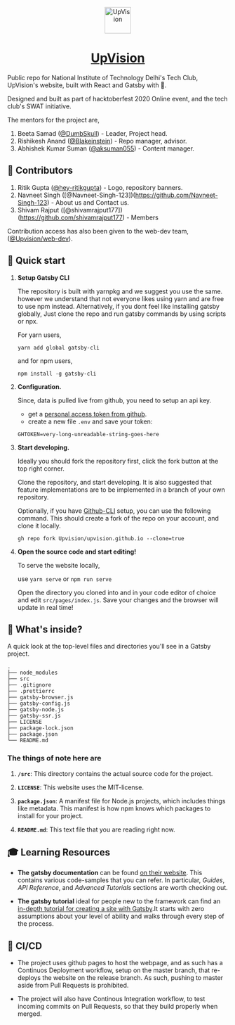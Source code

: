 <a href="https://upvision.github.io">
  <p align="center">
      <img alt="UpVision" src="https://www.gatsbyjs.com/Gatsby-Monogram.svg" width="60" />
  </p>
  <h1 align="center">
    UpVision
  </h1>
</a>

Public repo for National Institute of Technology Delhi's Tech Club, UpVision's website, built with React and Gatsby with 💜.

Designed and built as part of hacktoberfest 2020 Online event, and the tech club's SWAT initiative.

The mentors for the project are,
1. Beeta Samad ([@DumbSkull](https://github.com/DumbSkull)) - Leader, Project head.
2. Rishikesh Anand ([@Blakeinstein](https://github.com/Blakeinstein)) - Repo manager, advisor.
3. Abhishek Kumar Suman ([@aksuman055](https://github.com/aksuman055)) - Content manager.

## 💎 Contributors

1. Ritik Gupta ([@hey-ritikgupta](https://github.com/hey-ritikgupta)) - Logo, repository banners.
2. Navneet Singh ([@Navneet-Singh-123])(https://github.com/Navneet-Singh-123) - About us and Contact us.
3. Shivam Rajput ([@shivamrajput177])(https://github.com/shivamrajput177) - Members


Contribution access has also been given to the web-dev team, ([@Upvision/web-dev](https://github.com/orgs/Upvision/teams/web-dev)).

## 🚀 Quick start

1.  **Setup Gatsby CLI**

    The repository is built with yarnpkg and we suggest you use the same. however we understand that not everyone likes using yarn and are free to use npm instead. Alternatively, if you dont feel like installing gatsby globally, Just clone the repo and run gatsby commands by using scripts or npx.
    
    For yarn users,
    ```shell
    yarn add global gatsby-cli
    ```
    and for npm users,
    ```shell
    npm install -g gatsby-cli
    ```

2.  **Configuration.**

    Since, data is pulled live from github, you need to setup an api key.
    - get a [personal access token from github](https://help.github.com/en/github/authenticating-to-github/creating-a-personal-access-token-for-the-command-line).
    - create a new file `.env` and save your token:

    ```
    GHTOKEN=very-long-unreadable-string-goes-here
    ```


3.  **Start developing.**

    Ideally you should fork the repository first, click the fork button at the top right corner.
    
    Clone the repository, and start developing. It is also suggested that feature implementations are to be implemented in a branch of your own repository.

    Optionally, if you have [Github-CLI](https://github.com/cli/cli) setup, you can use the following command. This should create a fork of the repo on your account, and clone it locally.

    ```shell
    gh repo fork Upvision/upvision.github.io --clone=true
    ```

4.  **Open the source code and start editing!**

    To serve the website locally,

    use `yarn serve` or `npm run serve`

    Open the directory you cloned into and in your code editor of choice and edit `src/pages/index.js`. Save your changes and the browser will update in real time!


## 🧐 What's inside?

A quick look at the top-level files and directories you'll see in a Gatsby project.

    .
    ├── node_modules
    ├── src
    ├── .gitignore
    ├── .prettierrc
    ├── gatsby-browser.js
    ├── gatsby-config.js
    ├── gatsby-node.js
    ├── gatsby-ssr.js
    ├── LICENSE
    ├── package-lock.json
    ├── package.json
    └── README.md

<h3> The things of note here are </h3>

1.  **`/src`**: This directory contains the actual source code for the project.

2.  **`LICENSE`**: This website uses the MIT-license.

3.  **`package.json`**: A manifest file for Node.js projects, which includes things like metadata. This manifest is how npm knows which packages to install for your project.

4.  **`README.md`**: This text file that you are reading right now.

## 🎓 Learning Resources

- **The gatsby documentation** can be found [on their website](https://www.gatsbyjs.com/docs). This contains various code-samples that you can refer. In particular, _Guides_, _API Reference_, and _Advanced Tutorials_ sections are worth checking out.

- **The gatsby tutorial** ideal for people new to the framework can find an [in-depth tutorial for creating a site with Gatsby](https://www.gatsbyjs.com/tutorial/).It starts with zero assumptions about your level of ability and walks through every step of the process.
  
## 💫 CI/CD

- The project uses github pages to host the webpage, and as such has a Continuos Deployment workflow, setup on the master branch, that re-deploys the website on the release branch. As such, pushing to master aside from Pull Requests is prohibited.

- The project will also have Continous Integration workflow, to test incoming commits on Pull Requests, so that they build properly when merged.
